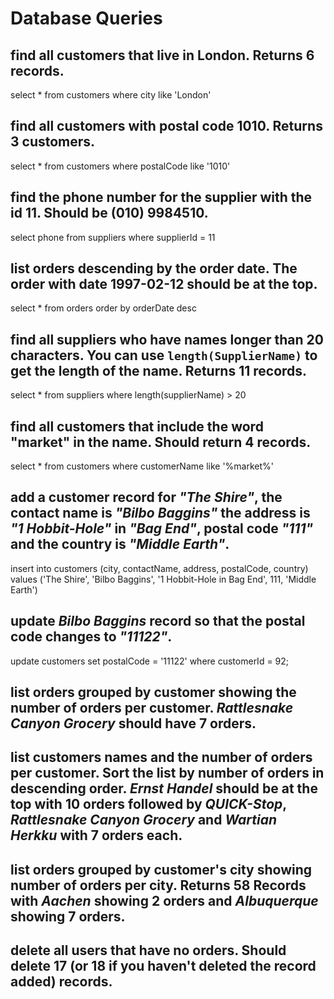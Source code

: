 # Database Queries

## find all customers that live in London. Returns 6 records.

select * from customers
where city like 'London'

## find all customers with postal code 1010. Returns 3 customers.

select * from customers
where postalCode like '1010'

## find the phone number for the supplier with the id 11. Should be (010) 9984510.

select phone from suppliers
where supplierId = 11

## list orders descending by the order date. The order with date 1997-02-12 should be at the top.

select * from orders
order by orderDate desc

## find all suppliers who have names longer than 20 characters. You can use `length(SupplierName)` to get the length of the name. Returns 11 records.

select * from suppliers
where length(supplierName) > 20

## find all customers that include the word "market" in the name. Should return 4 records.

select * from customers
where customerName like '%market%'

## add a customer record for _"The Shire"_, the contact name is _"Bilbo Baggins"_ the address is _"1 Hobbit-Hole"_ in _"Bag End"_, postal code _"111"_ and the country is _"Middle Earth"_.

insert into customers (city, contactName, address, postalCode, country)
values ('The Shire', 'Bilbo Baggins', '1 Hobbit-Hole in Bag End', 111, 'Middle Earth')

## update _Bilbo Baggins_ record so that the postal code changes to _"11122"_.

update customers
set postalCode = '11122'
where customerId = 92;

## list orders grouped by customer showing the number of orders per customer. _Rattlesnake Canyon Grocery_ should have 7 orders.

## list customers names and the number of orders per customer. Sort the list by number of orders in descending order. _Ernst Handel_ should be at the top with 10 orders followed by _QUICK-Stop_, _Rattlesnake Canyon Grocery_ and _Wartian Herkku_ with 7 orders each.

## list orders grouped by customer's city showing number of orders per city. Returns 58 Records with _Aachen_ showing 2 orders and _Albuquerque_ showing 7 orders.

## delete all users that have no orders. Should delete 17 (or 18 if you haven't deleted the record added) records.
